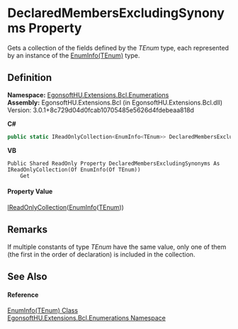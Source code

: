 # DeclaredMembersExcludingSynonyms Property


Gets a collection of the fields defined by the *TEnum* type, each represented by an instance of the <a href="T_EgonsoftHU_Extensions_Bcl_Enumerations_EnumInfo_1.md">EnumInfo(TEnum)</a> type.



## Definition
**Namespace:** <a href="N_EgonsoftHU_Extensions_Bcl_Enumerations.md">EgonsoftHU.Extensions.Bcl.Enumerations</a>  
**Assembly:** EgonsoftHU.Extensions.Bcl (in EgonsoftHU.Extensions.Bcl.dll) Version: 3.0.1+8c729d04d0fcab10705485e5626d4fdebeaa818d

**C#**
``` C#
public static IReadOnlyCollection<EnumInfo<TEnum>> DeclaredMembersExcludingSynonyms { get; }
```
**VB**
``` VB
Public Shared ReadOnly Property DeclaredMembersExcludingSynonyms As IReadOnlyCollection(Of EnumInfo(Of TEnum))
	Get
```



#### Property Value
<a href="https://learn.microsoft.com/dotnet/api/system.collections.generic.ireadonlycollection-1" target="_blank" rel="noopener noreferrer">IReadOnlyCollection</a>(<a href="T_EgonsoftHU_Extensions_Bcl_Enumerations_EnumInfo_1.md">EnumInfo</a>(<a href="T_EgonsoftHU_Extensions_Bcl_Enumerations_EnumInfo_1.md">TEnum</a>))

## Remarks
If multiple constants of type *TEnum* have the same value, only one of them (the first in the order of declaration) is included in the collection.

## See Also


#### Reference
<a href="T_EgonsoftHU_Extensions_Bcl_Enumerations_EnumInfo_1.md">EnumInfo(TEnum) Class</a>  
<a href="N_EgonsoftHU_Extensions_Bcl_Enumerations.md">EgonsoftHU.Extensions.Bcl.Enumerations Namespace</a>  
